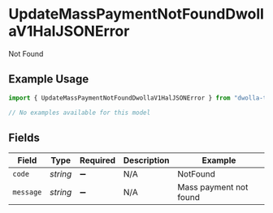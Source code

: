 # UpdateMassPaymentNotFoundDwollaV1HalJSONError

Not Found

## Example Usage

```typescript
import { UpdateMassPaymentNotFoundDwollaV1HalJSONError } from "dwolla-typescript/models/errors";

// No examples available for this model
```

## Fields

| Field                  | Type                   | Required               | Description            | Example                |
| ---------------------- | ---------------------- | ---------------------- | ---------------------- | ---------------------- |
| `code`                 | *string*               | :heavy_minus_sign:     | N/A                    | NotFound               |
| `message`              | *string*               | :heavy_minus_sign:     | N/A                    | Mass payment not found |